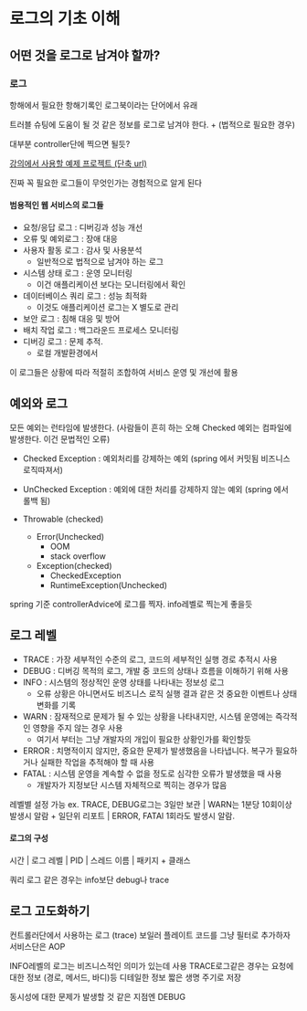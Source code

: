 # 로그의 기초 이해

## 어떤 것을 로그로 남겨야 할까?

### 로그

항해에서 필요한 항해기록인 로그북이라는 단어에서 유래

트러블 슈팅에 도움이 될 것 같은 정보를 로그로 남겨야 한다. + (법적으로 필요한 경우)

대부분 controller단에 찍으면 될듯?

[강의에서 사용할 예제 프로젝트 (단축 url)](https://github.com/lleellee0/shorten-url-for-logging)

진짜 꼭 필요한 로그들이 무엇인가는 경험적으로 알게 된다

#### 범용적인 웹 서비스의 로그들

-   요청/응답 로그 : 디버깅과 성능 개선
-   오류 및 예외로그 : 장애 대응
-   사용자 활동 로그 : 감사 및 사용분석
    -   일반적으로 법적으로 남겨야 하는 로그
-   시스템 상태 로그 : 운영 모니터링
    -   이건 애플리케이션 보다는 모니터링에서 확인
-   데이터베이스 쿼리 로그 : 성능 최적화
    -   이것도 애플리케이션 로그는 X 별도로 관리
-   보안 로그 : 침해 대응 및 방어
-   배치 작업 로그 : 백그라운드 프로세스 모니터링
-   디버깅 로그 : 문제 추적.
    -   로컬 개발환경에서

이 로그들은 상황에 따라 적절히 조합하여 서비스 운영 및 개선에 활용

## 예외와 로그

모든 예외는 런타임에 발생한다. (사람들이 흔히 하는 오해 Checked 예외는 컴파일에 발생한다. 이건 문법적인 오류)

-   Checked Exception : 예외처리를 강제하는 예외 (spring 에서 커밋됨 비즈니스 로직따져서)
-   UnChecked Exception : 예외에 대한 처리를 강제하지 않는 예외 (spring 에서 롤백 됨)

-   Throwable (checked)
    -   Error(Unchecked)
        -   OOM
        -   stack overflow
    -   Exception(checked)
        -   CheckedException
        -   RuntimeException(Unchecked)

spring 기준 controllerAdvice에 로그를 찍자. info레벨로 찍는게 좋을듯

## 로그 레벨

-   TRACE : 가장 세부적인 수준의 로그, 코드의 세부적인 실행 경로 추적시 사용
-   DEBUG : 디버깅 목적의 로그, 개발 중 코드의 상태나 흐름을 이해하기 위해 사용
-   INFO : 시스템의 정상적인 운영 상태를 나타내는 정보성 로그
    -   오류 상황은 아니면서도 비즈니스 로직 실행 결과 같은 것 중요한 이벤트나 상태 변화를 기록
-   WARN : 잠재적으로 문제가 될 수 있는 상황을 나타내지만, 시스템 운영에는 즉각적인 영향을 주지 않는 경우 사용
    -   여기서 부터는 그냥 개발자의 개입이 필요한 상황인가를 확인할듯
-   ERROR : 치명적이지 않지만, 중요한 문제가 발생했음을 나타냅니다. 복구가 필요하거나 실패한 작업을 추적해야 할 때 사용
-   FATAL : 시스템 운영을 계속할 수 없을 정도로 심각한 오류가 발생했을 때 사용
    -   개발자가 지정보단 시스템 자체적으로 찍히는 경우가 많음

레벨별 설정 가능 ex. TRACE, DEBUG로그는 3일만 보관 | WARN는 1분당 10회이상 발생시 알람 + 일단위 리포트 | ERROR, FATAl 1회라도 발생시 알람.

#### 로그의 구성

시간 | 로그 레벨 | PID | 스레드 이름 | 패키지 + 클래스

쿼리 로그 같은 경우는 info보단 debug나 trace

## 로그 고도화하기

컨트롤러단에서 사용하는 로그 (trace) 보일러 플레이트 코드를 그냥 필터로 추가하자 서비스단은 AOP

INFO레벨의 로그는 비즈니스적인 의미가 있는데 사용 TRACE로그같은 경우는 요청에 대한 정보 (경로, 메서드, 바디)등 디테일한 정보 짧은 생명 주기로 저장

동시성에 대한 문제가 발생할 것 같은 지점엔 DEBUG
